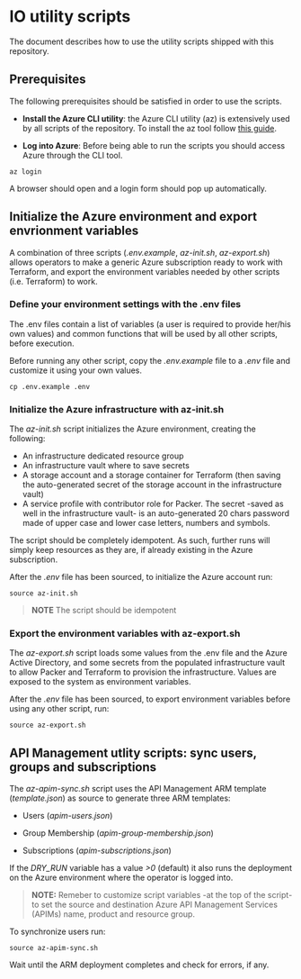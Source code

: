 # IO utility scripts

The document describes how to use the utility scripts shipped with this repository.

## Prerequisites

The following prerequisites should be satisfied in order to use the scripts.

* **Install the Azure CLI utility**: the Azure CLI utility (az) is extensively used by all scripts of the repository. To install the az tool follow [this guide](https://docs.microsoft.com/it-it/cli/azure/install-azure-cli?view=azure-cli-latest).

* **Log into Azure**: Before being able to run the scripts you should access Azure through the CLI tool.

```shell
az login
```

A browser should open and a login form should pop up automatically.

## Initialize the Azure environment and export envrionment variables

A combination of three scripts (*.env.example*, *az-init.sh*, *az-export.sh*) allows operators to make a generic Azure subscription ready to work with Terraform, and export the environment variables needed by other scripts (i.e. Terraform) to work.

### Define your environment settings with the .env files

The .env files contain a list of variables (a user is required to provide her/his own values) and common functions that will be used by all other scripts, before execution.

Before running any other script, copy the *.env.example* file to a *.env* file and customize it using your own values.

```shell
cp .env.example .env
```

### Initialize the Azure infrastructure with az-init.sh

The *az-init.sh* script initializes the Azure environment, creating the following:

* An infrastructure dedicated resource group
* An infrastructure vault where to save secrets
* A storage account and a storage container for Terraform (then saving the auto-generated secret of the storage account in the infrastructure vault)
* A service profile with contributor role for Packer. The secret -saved as well in the infrastructure vault- is an auto-generated 20 chars password made of upper case and lower case letters, numbers and symbols.

The script should be completely idempotent. As such, further runs will simply keep resources as they are, if already existing in the Azure subscription.

After the *.env* file has been sourced, to initialize the Azure account run:

```shell
source az-init.sh
```

>**NOTE** The script should be idempotent

### Export the environment variables with az-export.sh

The *az-export.sh* script loads some values from the .env file and the Azure Active Directory, and some secrets from the populated infrastructure vault to allow Packer and Terraform to provision the infrastructure. Values are exposed to the system as environment variables.

After the *.env* file has been sourced, to export environment variables before using any other script, run:

```shell
source az-export.sh
```

## API Management utlity scripts: sync users, groups and subscriptions

The *az-apim-sync.sh* script uses the API Management ARM template (*template.json*) as source to generate three ARM templates:

* Users (*apim-users.json*)

* Group Membership (*apim-group-membership.json*)

* Subscriptions (*apim-subscriptions.json*)

If the *DRY_RUN* variable has a value *>0* (default) it also runs the deployment on the Azure environment where the operator is logged into.  

>**NOTE:** Remeber to customize script variables -at the top of the script- to set the source and destination Azure API Management Services (APIMs) name, product and resource group.

To synchronize users run:

```shell
source az-apim-sync.sh
```

Wait until the ARM deployment completes and check for errors, if any.
